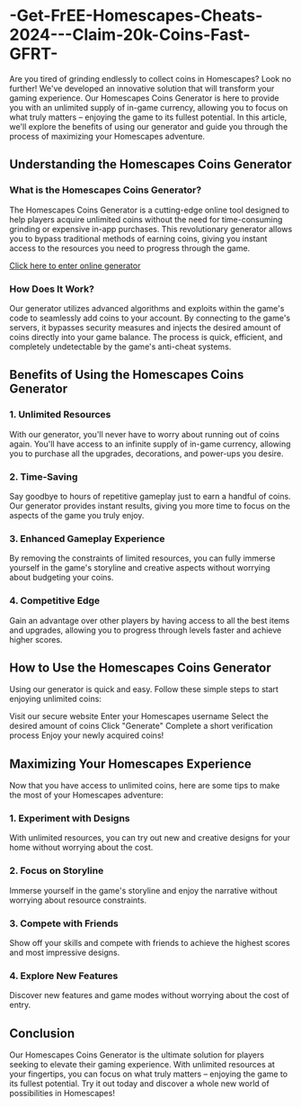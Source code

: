 # -Get-FrEE-Homescapes-Cheats-2024---Claim-20k-Coins-Fast-GFRT-
Are you tired of grinding endlessly to collect coins in Homescapes? Look no further! We've developed an innovative solution that will transform your gaming experience. Our Homescapes Coins Generator is here to provide you with an unlimited supply of in-game currency, allowing you to focus on what truly matters – enjoying the game to its fullest potential. In this article, we'll explore the benefits of using our generator and guide you through the process of maximizing your Homescapes adventure.

<h2>Understanding the Homescapes Coins Generator</h2> <h3>What is the Homescapes Coins Generator?</h3>
The Homescapes Coins Generator is a cutting-edge online tool designed to help players acquire unlimited coins without the need for time-consuming grinding or expensive in-app purchases. This revolutionary generator allows you to bypass traditional methods of earning coins, giving you instant access to the resources you need to progress through the game.

<a href="https://bit.ly/4diNmVD">Click here to enter online generator</a>

<h3>How Does It Work?</h3>
Our generator utilizes advanced algorithms and exploits within the game's code to seamlessly add coins to your account. By connecting to the game's servers, it bypasses security measures and injects the desired amount of coins directly into your game balance. The process is quick, efficient, and completely undetectable by the game's anti-cheat systems.

<h2>Benefits of Using the Homescapes Coins Generator</h2> <h3>1. Unlimited Resources</h3>
With our generator, you'll never have to worry about running out of coins again. You'll have access to an infinite supply of in-game currency, allowing you to purchase all the upgrades, decorations, and power-ups you desire.

<h3>2. Time-Saving</h3>
Say goodbye to hours of repetitive gameplay just to earn a handful of coins. Our generator provides instant results, giving you more time to focus on the aspects of the game you truly enjoy.

<h3>3. Enhanced Gameplay Experience</h3>
By removing the constraints of limited resources, you can fully immerse yourself in the game's storyline and creative aspects without worrying about budgeting your coins.

<h3>4. Competitive Edge</h3>
Gain an advantage over other players by having access to all the best items and upgrades, allowing you to progress through levels faster and achieve higher scores.

<h2>How to Use the Homescapes Coins Generator</h2>
Using our generator is quick and easy. Follow these simple steps to start enjoying unlimited coins:

Visit our secure website
Enter your Homescapes username
Select the desired amount of coins
Click "Generate"
Complete a short verification process
Enjoy your newly acquired coins!

<h2>Maximizing Your Homescapes Experience</h2>
Now that you have access to unlimited coins, here are some tips to make the most of your Homescapes adventure:

<h3>1. Experiment with Designs </h3>
With unlimited resources, you can try out new and creative designs for your home without worrying about the cost.

<h3>2. Focus on Storyline</h3>
Immerse yourself in the game's storyline and enjoy the narrative without worrying about resource constraints.

<h3>3. Compete with Friends</h3>
Show off your skills and compete with friends to achieve the highest scores and most impressive designs.

<h3>4. Explore New Features</h3>
Discover new features and game modes without worrying about the cost of entry.

<h2>Conclusion</h2>
Our Homescapes Coins Generator is the ultimate solution for players seeking to elevate their gaming experience. With unlimited resources at your fingertips, you can focus on what truly matters – enjoying the game to its fullest potential. Try it out today and discover a whole new world of possibilities in Homescapes!
